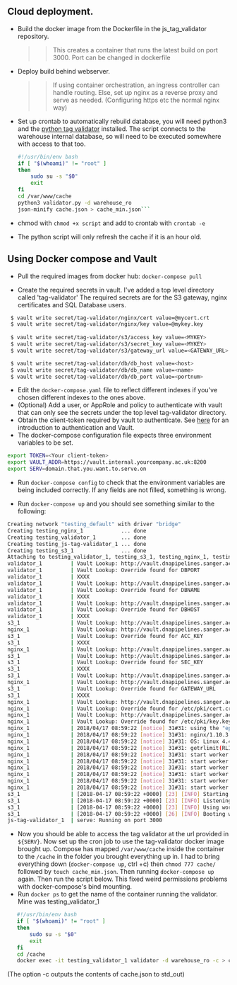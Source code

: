 ## Cloud deployment. 


 * Build the docker image from the Dockerfile in the js_tag_validator repository.
    >> This creates a container that runs the latest build on port 3000. Port can be changed in dockerfile

* Deploy build behind webserver.

    >> If using container orchestration, an ingress controller can handle routing.
    >> Else, set up nginx as a reverse proxy and serve as needed. (Configuring https etc the normal nginx way)
    

* Set up crontab to automatically rebuild database, you will need python3 and the [python tag validator](https://github.com/theobarberbany/tag_validator) installed. The script connects to the warehouse internal database, so will need to be executed somewhere with access to that too.
    ```bash
    #!/usr/bin/env bash
    if [ "$(whoami)" != "root" ]
    then
    	sudo su -s "$0"
    	exit
    fi
    cd /var/www/cache
    python3 validator.py -d warehouse_ro
    json-minify cache.json > cache_min.json```

    
* chmod with `chmod +x script` and add to crontab with `crontab -e`
* The python script will only refresh the cache if it is an hour old.



## Using Docker compose and Vault

* Pull the required images from docker hub: `docker-compose pull`

* Create the required secrets in vault. I've added a top level directory called 'tag-validator' The required secrets are for the S3 gateway, nginx certificates and SQL Database users.
```bash
 $ vault write secret/tag-validator/nginx/cert value=@mycert.crt
 $ vault write secret/tag-validator/nginx/key value=@mykey.key
 
 $ vault write secret/tag-validator/s3/access_key value=<MYKEY>
 $ vault write secret/tag-validator/s3/secret_key value=<MYKEY>
 $ vault write secret/tag-validator/s3/gateway_url value=<GATEWAY_URL>

 $ vault write secret/tag-validator/db/db_host value=<host>
 $ vault write secret/tag-validator/db/db_name value=<name>
 $ vault write secret/tag-validator/db/db_port value=<portnum>
```
* Edit the `docker-compose.yaml` file to reflect different indexes if you've chosen different indexes to the ones above.
* (Optional) Add a user, or AppRole and policy to authenticate with vault that can only see the secrets under the top level tag-validator directory. 
* Obtain the client-token required by vault to authenticate. See [here](https://www.vaultproject.io/intro/getting-started/authentication.html) for an introduction to authentication and Vault.
* The docker-compose configuration file expects three environment variables to be set. 
```bash
export TOKEN=<Your client-token>
export VAULT_ADDR=https://vault.internal.yourcompany.ac.uk:8200
export SERV=domain.that.you.want.to.serve.on
```

* Run `docker-compose config` to check that the environment variables are being included correctly. If any fields are not filled, something is wrong. 

* Run `docker-compose up` and you should see something similar to the following: 

```bash
Creating network "testing_default" with driver "bridge"
Creating testing_nginx_1            ... done
Creating testing_validator_1        ... done
Creating testing_js-tag-validator_1 ... done
Creating testing_s3_1               ... done
Attaching to testing_validator_1, testing_s3_1, testing_nginx_1, testing_js-tag-validator_1
validator_1         | Vault Lookup: http://vault.dnapipelines.sanger.ac.uk:8200/v1/secret/tag-validator/db/db_port : DBPORT
validator_1         | Vault Lookup: Override found for DBPORT
validator_1         | XXXX
validator_1         | Vault Lookup: http://vault.dnapipelines.sanger.ac.uk:8200/v1/secret/tag-validator/db/db_name : DBNAME
validator_1         | Vault Lookup: Override found for DBNAME
validator_1         | XXXX
validator_1         | Vault Lookup: http://vault.dnapipelines.sanger.ac.uk:8200/v1/secret/tag-validator/db/db_host : DBHOST
validator_1         | Vault Lookup: Override found for DBHOST
validator_1         | XXXX
s3_1                | Vault Lookup: http://vault.dnapipelines.sanger.ac.uk:8200/v1/secret/tag-validator/s3/access_key : ACC_KEY
nginx_1             | Vault Lookup: http://vault.dnapipelines.sanger.ac.uk:8200/v1/secret/tag-validator/nginx/ngnix.conf : /etc/nginx/ngnix.conf
s3_1                | Vault Lookup: Override found for ACC_KEY
s3_1                | XXXX
nginx_1             | Vault Lookup: http://vault.dnapipelines.sanger.ac.uk:8200/v1/secret/tag-validator/nginx/default.conf : /etc/nginx/sites-enabled/default.conf
s3_1                | Vault Lookup: http://vault.dnapipelines.sanger.ac.uk:8200/v1/secret/tag-validator/s3/secret_key : SEC_KEY
s3_1                | Vault Lookup: Override found for SEC_KEY
s3_1                | XXXX
s3_1                | Vault Lookup: http://vault.dnapipelines.sanger.ac.uk:8200/v1/secret/tag-validator/s3/gateway_url : GATEWAY_URL
nginx_1             | Vault Lookup: http://vault.dnapipelines.sanger.ac.uk:8200/v1/secret/tag-validator/nginx/ssl.conf : /etc/nginx/conf.d/ssl.conf
s3_1                | Vault Lookup: Override found for GATEWAY_URL
s3_1                | XXXX
nginx_1             | Vault Lookup: http://vault.dnapipelines.sanger.ac.uk:8200/v1/secret/tag-validator/nginx/cert : /etc/pki/cert.crt
nginx_1             | Vault Lookup: Override found for /etc/pki/cert.crt
nginx_1             | Vault Lookup: http://vault.dnapipelines.sanger.ac.uk:8200/v1/secret/tag-validator/nginx/key : /etc/pki/key.key
nginx_1             | Vault Lookup: Override found for /etc/pki/key.key
nginx_1             | 2018/04/17 08:59:22 [notice] 31#31: using the "epoll" event method
nginx_1             | 2018/04/17 08:59:22 [notice] 31#31: nginx/1.10.3
nginx_1             | 2018/04/17 08:59:22 [notice] 31#31: OS: Linux 4.4.0-47-generic
nginx_1             | 2018/04/17 08:59:22 [notice] 31#31: getrlimit(RLIMIT_NOFILE): 1048576:1048576
nginx_1             | 2018/04/17 08:59:22 [notice] 31#31: start worker processes
nginx_1             | 2018/04/17 08:59:22 [notice] 31#31: start worker process 32
nginx_1             | 2018/04/17 08:59:22 [notice] 31#31: start worker process 33
nginx_1             | 2018/04/17 08:59:22 [notice] 31#31: start worker process 34
nginx_1             | 2018/04/17 08:59:22 [notice] 31#31: start worker process 35
nginx_1             | 2018/04/17 08:59:22 [notice] 31#31: start worker process 36
s3_1                | [2018-04-17 08:59:22 +0000] [23] [INFO] Starting gunicorn 19.7.1
s3_1                | [2018-04-17 08:59:22 +0000] [23] [INFO] Listening at: http://0.0.0.0:8000 (23)
s3_1                | [2018-04-17 08:59:22 +0000] [23] [INFO] Using worker: sync
s3_1                | [2018-04-17 08:59:22 +0000] [26] [INFO] Booting worker with pid: 26
js-tag-validator_1  | serve: Running on port 3000
```

* Now you should be able to access the tag validator at the url provided in `${SERV}`. Now set up the cron job to use the tag-validator docker image brought up. Compose has mapped `/var/www/cache` inside the container to the `/cache` in the folder you brought everything up in. I had to bring everything down (`docker-compose up`, ctrl +c) then `chmod 777 cache/` followed by `touch cache_min.json`. Then running `docker-compose up` again. Then run the script below. This fixed weird permissions problems with docker-compose's bind mounting.
* Run `docker ps` to get the name of the container running the validator. Mine was testing_validator_1
 ```bash
    #!/usr/bin/env bash
    if [ "$(whoami)" != "root" ]
    then
    	sudo su -s "$0"
    	exit
    fi
    cd /cache
    docker exec -it testing_validator_1 validator -d warehouse_ro -c > cache_min.json
```
(The option -c outputs the contents of cache.json to std_out)
